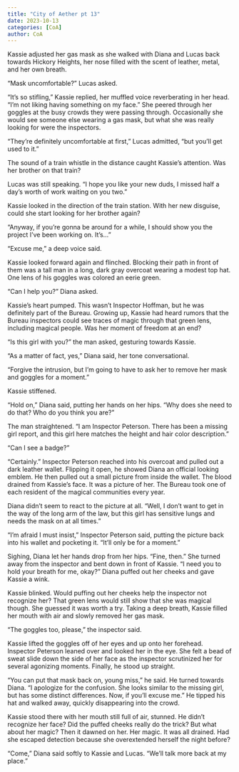 ```yaml
---
title: "City of Aether pt 13"
date: 2023-10-13
categories: [CoA]
author: CoA
---
```


Kassie adjusted her gas mask as she walked with Diana and Lucas back towards Hickory Heights, her nose filled with the scent of leather, metal, and her own breath.

“Mask uncomfortable?” Lucas asked.

“It’s so stifling,” Kassie replied, her muffled voice reverberating in her head. “I’m not liking having something on my face.” She peered through her goggles at the busy crowds they were passing through. Occasionally she would see someone else wearing a gas mask, but what she was really looking for were the inspectors.

“They’re definitely uncomfortable at first,” Lucas admitted, “but you’ll get used to it.”

The sound of a train whistle in the distance caught Kassie’s attention. Was her brother on that train?

Lucas was still speaking. “I hope you like your new duds, I missed half a day’s worth of work waiting on you two.”

Kassie looked in the direction of the train station. With her new disguise, could she start looking for her brother again?

“Anyway, if you’re gonna be around for a while, I should show you the project I’ve been working on. It’s…”

“Excuse me,” a deep voice said.

Kassie looked forward again and flinched. Blocking their path in front of them was a tall man in a long, dark gray overcoat wearing a modest top hat. One lens of his goggles was colored an eerie green.

“Can I help you?” Diana asked.

Kassie’s heart pumped. This wasn’t Inspector Hoffman, but he was definitely part of the Bureau. Growing up, Kassie had heard rumors that the Bureau inspectors could see traces of magic through that green lens, including magical people. Was her moment of freedom at an end?

“Is this girl with you?” the man asked, gesturing towards Kassie.

“As a matter of fact, yes,” Diana said, her tone conversational.

“Forgive the intrusion, but I’m going to have to ask her to remove her mask and goggles for a moment.”

Kassie stiffened.

“Hold on,” Diana said, putting her hands on her hips. “Why does she need to do that? Who do you think you are?”

The man straightened. “I am Inspector Peterson. There has been a missing girl report, and this girl here matches the height and hair color description.”

“Can I see a badge?”

“Certainly.” Inspector Peterson reached into his overcoat and pulled out a dark leather wallet. Flipping it open, he showed Diana an official looking emblem. He then pulled out a small picture from inside the wallet. The blood drained from Kassie’s face. It was a picture of her. The Bureau took one of each resident of the magical communities every year.

Diana didn’t seem to react to the picture at all. “Well, I don’t want to get in the way of the long arm of the law, but this girl has sensitive lungs and needs the mask on at all times.”

“I’m afraid I must insist,” Inspector Peterson said, putting the picture back into his wallet and pocketing it. “It’ll only be for a moment.”

Sighing, Diana let her hands drop from her hips. “Fine, then.” She turned away from the inspector and bent down in front of Kassie. “I need you to hold your breath for me, okay?” Diana puffed out her cheeks and gave Kassie a wink.

Kassie blinked. Would puffing out her cheeks help the inspector not recognize her? That green lens would still show that she was magical though. She guessed it was worth a try. Taking a deep breath, Kassie filled her mouth with air and slowly removed her gas mask.

“The goggles too, please,” the inspector said.

Kassie lifted the goggles off of her eyes and up onto her forehead. Inspector Peterson leaned over and looked her in the eye. She felt a bead of sweat slide down the side of her face as the inspector scrutinized her for several agonizing moments. Finally, he stood up straight.

“You can put that mask back on, young miss,” he said. He turned towards Diana. “I apologize for the confusion. She looks similar to the missing girl, but has some distinct differences. Now, if you’ll excuse me.” He tipped his hat and walked away, quickly disappearing into the crowd.

Kassie stood there with her mouth still full of air, stunned. He didn’t recognize her face? Did the puffed cheeks really do the trick? But what about her magic? Then it dawned on her. Her magic. It was all drained. Had she escaped detection because she overextended herself the night before?

“Come,” Diana said softly to Kassie and Lucas. “We’ll talk more back at my place.”
